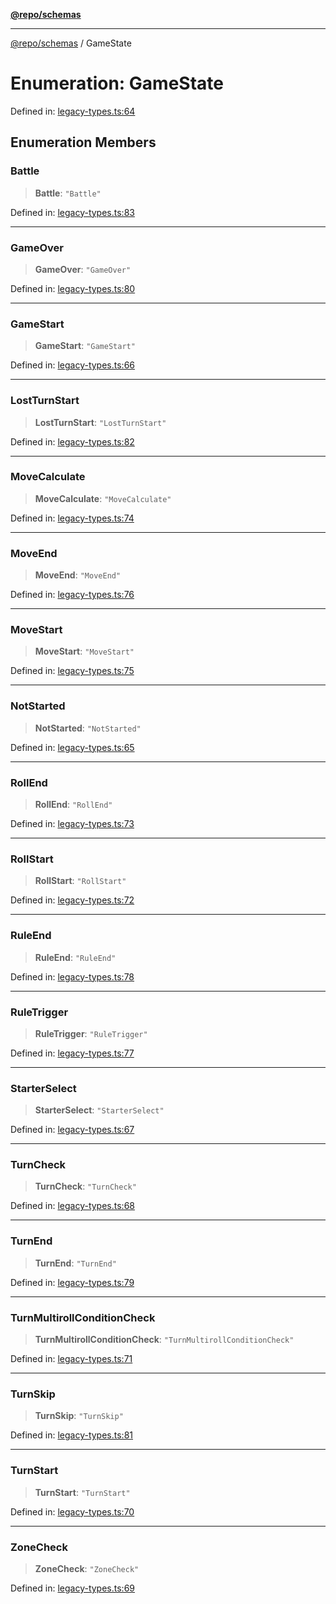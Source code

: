 [**@repo/schemas**](../README.md)

***

[@repo/schemas](../README.md) / GameState

# Enumeration: GameState

Defined in: [legacy-types.ts:64](https://github.com/alexqguo/drinking-board-game-v3/blob/c6c8efecde293dcd45795192eba80a63357ff3d6/packages/schemas/src/legacy-types.ts#L64)

## Enumeration Members

### Battle

> **Battle**: `"Battle"`

Defined in: [legacy-types.ts:83](https://github.com/alexqguo/drinking-board-game-v3/blob/c6c8efecde293dcd45795192eba80a63357ff3d6/packages/schemas/src/legacy-types.ts#L83)

***

### GameOver

> **GameOver**: `"GameOver"`

Defined in: [legacy-types.ts:80](https://github.com/alexqguo/drinking-board-game-v3/blob/c6c8efecde293dcd45795192eba80a63357ff3d6/packages/schemas/src/legacy-types.ts#L80)

***

### GameStart

> **GameStart**: `"GameStart"`

Defined in: [legacy-types.ts:66](https://github.com/alexqguo/drinking-board-game-v3/blob/c6c8efecde293dcd45795192eba80a63357ff3d6/packages/schemas/src/legacy-types.ts#L66)

***

### LostTurnStart

> **LostTurnStart**: `"LostTurnStart"`

Defined in: [legacy-types.ts:82](https://github.com/alexqguo/drinking-board-game-v3/blob/c6c8efecde293dcd45795192eba80a63357ff3d6/packages/schemas/src/legacy-types.ts#L82)

***

### MoveCalculate

> **MoveCalculate**: `"MoveCalculate"`

Defined in: [legacy-types.ts:74](https://github.com/alexqguo/drinking-board-game-v3/blob/c6c8efecde293dcd45795192eba80a63357ff3d6/packages/schemas/src/legacy-types.ts#L74)

***

### MoveEnd

> **MoveEnd**: `"MoveEnd"`

Defined in: [legacy-types.ts:76](https://github.com/alexqguo/drinking-board-game-v3/blob/c6c8efecde293dcd45795192eba80a63357ff3d6/packages/schemas/src/legacy-types.ts#L76)

***

### MoveStart

> **MoveStart**: `"MoveStart"`

Defined in: [legacy-types.ts:75](https://github.com/alexqguo/drinking-board-game-v3/blob/c6c8efecde293dcd45795192eba80a63357ff3d6/packages/schemas/src/legacy-types.ts#L75)

***

### NotStarted

> **NotStarted**: `"NotStarted"`

Defined in: [legacy-types.ts:65](https://github.com/alexqguo/drinking-board-game-v3/blob/c6c8efecde293dcd45795192eba80a63357ff3d6/packages/schemas/src/legacy-types.ts#L65)

***

### RollEnd

> **RollEnd**: `"RollEnd"`

Defined in: [legacy-types.ts:73](https://github.com/alexqguo/drinking-board-game-v3/blob/c6c8efecde293dcd45795192eba80a63357ff3d6/packages/schemas/src/legacy-types.ts#L73)

***

### RollStart

> **RollStart**: `"RollStart"`

Defined in: [legacy-types.ts:72](https://github.com/alexqguo/drinking-board-game-v3/blob/c6c8efecde293dcd45795192eba80a63357ff3d6/packages/schemas/src/legacy-types.ts#L72)

***

### RuleEnd

> **RuleEnd**: `"RuleEnd"`

Defined in: [legacy-types.ts:78](https://github.com/alexqguo/drinking-board-game-v3/blob/c6c8efecde293dcd45795192eba80a63357ff3d6/packages/schemas/src/legacy-types.ts#L78)

***

### RuleTrigger

> **RuleTrigger**: `"RuleTrigger"`

Defined in: [legacy-types.ts:77](https://github.com/alexqguo/drinking-board-game-v3/blob/c6c8efecde293dcd45795192eba80a63357ff3d6/packages/schemas/src/legacy-types.ts#L77)

***

### StarterSelect

> **StarterSelect**: `"StarterSelect"`

Defined in: [legacy-types.ts:67](https://github.com/alexqguo/drinking-board-game-v3/blob/c6c8efecde293dcd45795192eba80a63357ff3d6/packages/schemas/src/legacy-types.ts#L67)

***

### TurnCheck

> **TurnCheck**: `"TurnCheck"`

Defined in: [legacy-types.ts:68](https://github.com/alexqguo/drinking-board-game-v3/blob/c6c8efecde293dcd45795192eba80a63357ff3d6/packages/schemas/src/legacy-types.ts#L68)

***

### TurnEnd

> **TurnEnd**: `"TurnEnd"`

Defined in: [legacy-types.ts:79](https://github.com/alexqguo/drinking-board-game-v3/blob/c6c8efecde293dcd45795192eba80a63357ff3d6/packages/schemas/src/legacy-types.ts#L79)

***

### TurnMultirollConditionCheck

> **TurnMultirollConditionCheck**: `"TurnMultirollConditionCheck"`

Defined in: [legacy-types.ts:71](https://github.com/alexqguo/drinking-board-game-v3/blob/c6c8efecde293dcd45795192eba80a63357ff3d6/packages/schemas/src/legacy-types.ts#L71)

***

### TurnSkip

> **TurnSkip**: `"TurnSkip"`

Defined in: [legacy-types.ts:81](https://github.com/alexqguo/drinking-board-game-v3/blob/c6c8efecde293dcd45795192eba80a63357ff3d6/packages/schemas/src/legacy-types.ts#L81)

***

### TurnStart

> **TurnStart**: `"TurnStart"`

Defined in: [legacy-types.ts:70](https://github.com/alexqguo/drinking-board-game-v3/blob/c6c8efecde293dcd45795192eba80a63357ff3d6/packages/schemas/src/legacy-types.ts#L70)

***

### ZoneCheck

> **ZoneCheck**: `"ZoneCheck"`

Defined in: [legacy-types.ts:69](https://github.com/alexqguo/drinking-board-game-v3/blob/c6c8efecde293dcd45795192eba80a63357ff3d6/packages/schemas/src/legacy-types.ts#L69)
